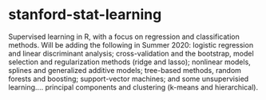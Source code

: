 # stanford-stat-learning

Supervised learning in R, with a focus on regression and classification methods. Will be adding the following in Summer 2020: logistic regression and linear discriminant analysis; cross-validation and the bootstrap, model selection and regularization methods (ridge and lasso); nonlinear models, splines and generalized additive models; tree-based methods, random forests and boosting; support-vector machines; and some unsupervisied learning.... principal components and clustering (k-means and hierarchical).
